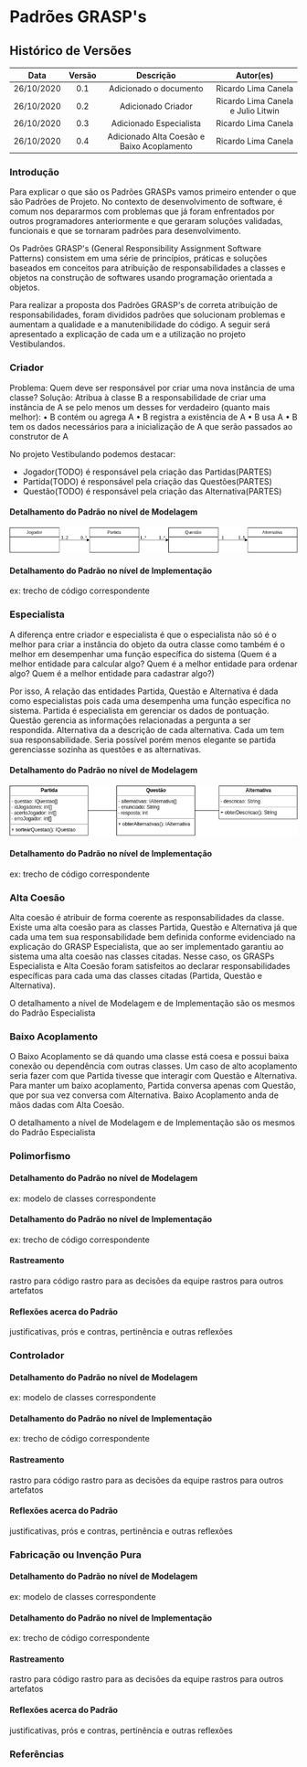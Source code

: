 # Padrões GRASP's

## Histórico de Versões

|   Data   | Versão |           Descrição           |             Autor(es)              |
|:--------:|:------:|:-----------------------------:|:----------------------------------:|
| 26/10/2020 | 0.1 | Adicionado o documento | Ricardo Lima Canela |
| 26/10/2020 | 0.2 | Adicionado Criador | Ricardo Lima Canela e Julio Litwin |
| 26/10/2020 | 0.3 | Adicionado Especialista | Ricardo Lima Canela |
| 26/10/2020 | 0.4 | Adicionado Alta Coesão e Baixo Acoplamento | Ricardo Lima Canela |

### Introdução

Para explicar o que são os Padrões GRASPs vamos primeiro entender o que são Padrões de Projeto. No contexto de desenvolvimento de software, é comum nos depararmos com problemas que já foram enfrentados por outros programadores anteriormente e que geraram soluções validadas, funcionais e que se tornaram padrões para desenvolvimento.

Os Padrões GRASP's (General Responsibility Assignment Software Patterns) consistem em uma série de princípios, práticas e soluções baseados em conceitos para atribuição de responsabilidades a classes e objetos na construção de softwares usando programação orientada a objetos.

Para realizar a proposta dos Padrões GRASP's de correta atribuição de responsabilidades, foram divididos padrões que solucionam problemas e aumentam a qualidade e a manutenibilidade do código. A seguir será apresentado a explicação de cada um e a utilização no projeto Vestibulandos.

### Criador

Problema: Quem deve ser responsável por criar uma nova instância de uma classe?
Solução: Atribua à classe B a responsabilidade de criar uma instância de A se pelo menos um desses for verdadeiro (quanto mais melhor):
• B contém ou agrega A
• B registra a existência de A
• B usa A
• B tem os dados necessários para a inicialização de A que serão passados ao construtor de A

No projeto Vestibulando podemos destacar:

- Jogador(TODO) é responsável pela criação das Partidas(PARTES)  
- Partida(TODO) é responsável pela criação das Questões(PARTES)  
- Questão(TODO) é responsável pela criação das Alternativa(PARTES)  

#### Detalhamento do Padrão no nível de Modelagem

![ModelagemCriador](../img/diagramas/diagrama_grasp_criador.png)


#### Detalhamento do Padrão no nível de Implementação
ex: trecho de código correspondente

### Especialista

A diferença entre criador e especialista é que o especialista não só é o melhor para criar a instância do objeto da outra classe como também é o melhor em desempenhar uma função específica do sistema (Quem é a melhor entidade para calcular algo? Quem é a melhor entidade para ordenar algo? Quem é a melhor entidade para cadastrar algo?)

Por isso, A relação das entidades Partida, Questão e Alternativa é dada como especialistas pois cada uma desempenha uma função específica no sistema. Partida é especialista em gerenciar os dados de pontuação. Questão gerencia as informações relacionadas a pergunta a ser respondida. Alternativa da a descrição de cada alternativa. Cada um tem sua responsabilidade. Seria possível porém menos elegante se partida gerenciasse sozinha as questões e as alternativas.


#### Detalhamento do Padrão no nível de Modelagem

![ModelagemEspecialista](../img/diagramas/diagrama_grasp_especialista.png)

#### Detalhamento do Padrão no nível de Implementação
ex: trecho de código correspondente

### Alta Coesão

Alta coesão é atribuir de forma coerente as responsabilidades da classe. Existe uma alta coesão para as classes Partida, Questão e Alternativa já que cada uma tem sua responsabilidade bem definida conforme evidenciado na explicação do GRASP Especialista, que ao ser implementado garantiu ao sistema uma alta coesão nas classes citadas. Nesse caso, os GRASPs Especialista e Alta Coesão foram satisfeitos ao declarar responsabilidades específicas para cada uma das classes citadas (Partida, Questão e Alternativa).

O detalhamento a nível de Modelagem e de Implementação são os mesmos do Padrão Especialista

### Baixo Acoplamento

O Baixo Acoplamento se dá quando uma classe está coesa e possui baixa conexão ou dependência com outras classes. Um caso de alto acoplamento seria fazer com que Partida tivesse que interagir com Questão e Alternativa. Para manter um baixo acoplamento, Partida conversa apenas com Questão, que por sua vez conversa com Alternativa. Baixo Acoplamento anda de mãos dadas com Alta Coesão.

O detalhamento a nível de Modelagem e de Implementação são os mesmos do Padrão Especialista

### Polimorfismo

#### Detalhamento do Padrão no nível de Modelagem
ex: modelo de classes correspondente
#### Detalhamento do Padrão no nível de Implementação
ex: trecho de código correspondente
#### Rastreamento
rastro para código
rastro para as decisões da equipe
rastros para outros artefatos

#### Reflexões acerca do Padrão
justificativas, prós e contras, pertinência e outras reflexões

### Controlador

#### Detalhamento do Padrão no nível de Modelagem
ex: modelo de classes correspondente
#### Detalhamento do Padrão no nível de Implementação
ex: trecho de código correspondente
#### Rastreamento
rastro para código
rastro para as decisões da equipe
rastros para outros artefatos

#### Reflexões acerca do Padrão
justificativas, prós e contras, pertinência e outras reflexões

### Fabricação ou Invenção Pura

#### Detalhamento do Padrão no nível de Modelagem
ex: modelo de classes correspondente
#### Detalhamento do Padrão no nível de Implementação
ex: trecho de código correspondente
#### Rastreamento
rastro para código
rastro para as decisões da equipe
rastros para outros artefatos

#### Reflexões acerca do Padrão
justificativas, prós e contras, pertinência e outras reflexões

### Referências

